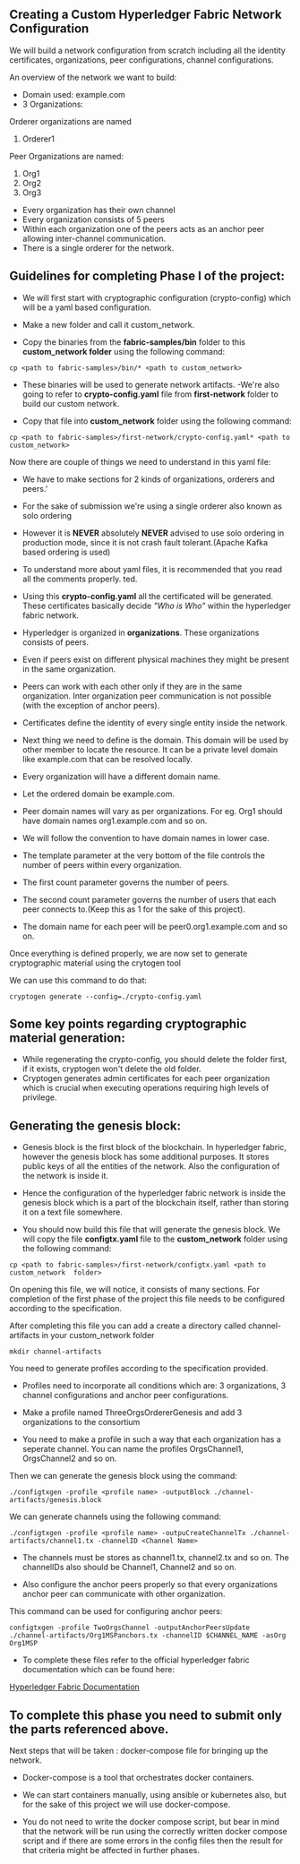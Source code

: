 Creating a Custom Hyperledger Fabric Network Configuration
----------------------------------------------------------
We will build a network configuration from scratch including all the identity certificates, organizations, peer configurations, channel configurations.

An overview of the network we want to build:

* Domain used: example.com
* 3 Organizations:

Orderer organizations are named

1. Orderer1

Peer Organizations are named:

1. Org1
2. Org2
3. Org3


* Every organization has their own channel
* Every organization consists of 5 peers
* Within each organization one of the peers acts as an anchor peer allowing inter-channel communication.
* There is a single orderer for the network.

Guidelines for completing Phase I of the project:
------------------------

- We will first start with cryptographic configuration (crypto-config) which will be a yaml based configuration.

- Make a new folder and call it custom_network.

- Copy the binaries from the **fabric-samples/bin** folder to this **custom_network folder** using the following command:

```
cp <path to fabric-samples>/bin/* <path to custom_network>
```
- These binaries will be used to generate network artifacts.
-We're also going to refer to **crypto-config.yaml** file from **first-network** folder to build our custom network.

- Copy that file into **custom_network** folder using the following command:

```
cp <path to fabric-samples>/first-network/crypto-config.yaml* <path to custom_network>

```

Now there are couple of things we need to understand in this yaml file:

- We have to make sections for 2 kinds of organizations, orderers and peers.'

- For the sake of submission we're using a single orderer also known as solo ordering

- However it is **NEVER** absolutely **NEVER**  advised to use solo ordering in production mode, since it is not crash fault tolerant.(Apache Kafka based ordering is used)

- To understand more about yaml files, it is recommended that you read all the comments properly.
ted.

- Using this **crypto-config.yaml** all the certificated will be generated. These certificates basically decide *"Who is Who"* within the hyperledger fabric network.

- Hyperledger is organized in **organizations**. These organizations consists of peers.

- Even if peers exist on different physical machines they might be present in the same organization.

- Peers can work with each other only if they are in the same organization. Inter organization peer communication is not possible (with the exception of anchor peers).

- Certificates define the identity of every single entity inside the network.

- Next thing we need to define is the domain. This domain will be used by other member to locate the resource. It can be a private level domain like example.com that can be resolved locally.

- Every organization will have a different domain name.

- Let the ordered domain be example.com.

- Peer domain names will vary as per organizations. For eg. Org1 should have domain names org1.example.com and so on.

- We will follow the convention to have domain names in lower case.

- The template parameter at the very bottom of the file controls the number of peers within every organization.

- The first count parameter governs the number of peers.

- The second count parameter governs the number of users that each peer connects to.(Keep this as 1 for the sake of this project).

- The domain name for each peer will be peer0.org1.example.com and so on.

Once everything is defined properly, we are now set to generate cryptographic material using the crytogen tool

We can use this command to do that:

```
cryptogen generate --config=./crypto-config.yaml
```

Some key points regarding cryptographic material generation:
-----------------------------------------------------------
- While regenerating the crypto-config, you should delete the folder first, if it exists, cryptogen won't delete the old folder.
- Cryptogen generates admin certificates for each peer organization which is crucial when executing operations requiring high levels of privilege.

Generating the genesis block:
--------------------------------

- Genesis block is the first block of the blockchain. In hyperledger fabric, however the genesis block has some additional purposes. It stores public keys of all the entities of the network. Also the configuration of the network is inside it.

- Hence the configuration of the hyperledger fabric network is inside the genesis block which is a part of the blockchain itself, rather than storing it on a text file somewhere.

- You should now build this file that will generate the genesis block. We will copy the file **configtx.yaml** file to the **custom_network** folder using the following command:

```
cp <path to fabric-samples>/first-network/configtx.yaml <path to custom_network  folder>
```

On opening this file, we will notice, it consists of many sections. For completion of the first phase of the project this file needs to be configured according to the specification.


After completing this file you can add a create a directory called channel-artifacts in your custom_network folder

```
mkdir channel-artifacts
```

You need to generate profiles according to the specification provided.

- Profiles need to incorporate all conditions which are: 3 organizations, 3 channel configurations and anchor peer configurations.

- Make a profile named ThreeOrgsOrdererGenesis and add 3 organizations to the consortium
- You need to make a profile in such a way that each organization has a seperate channel.
You can name the profiles OrgsChannel1, OrgsChannel2 and so on.


Then we can generate the genesis block using the command:

```
./configtxgen -profile <profile name> -outputBlock ./channel-artifacts/genesis.block
```

We can generate channels using the following command:

```
./configtxgen -profile <profile name> -outpuCreateChannelTx ./channel-artifacts/channel1.tx -channelID <Channel Name>
```
- The channels must be stores as channel1.tx, channel2.tx and so on. The  channelIDs also should be Channel1, Channel2 and so on.

- Also configure the anchor peers properly so that every organizations anchor peer can communicate with other organization.

This command can be used for configuring anchor peers:

```
configtxgen -profile TwoOrgsChannel -outputAnchorPeersUpdate ./channel-artifacts/Org1MSPanchors.tx -channelID $CHANNEL_NAME -asOrg Org1MSP
```

- To complete these files refer to the official hyperledger fabric documentation which can be found here:

[Hyperledger Fabric Documentation](https://hyperledger-fabric.readthedocs.io/en/release-1.3/build_network.html)

**To complete this phase you need to submit only the parts referenced above.**
------------------------------------------------------

Next steps that will be taken : docker-compose file for bringing up the network.

- Docker-compose is a tool that orchestrates docker containers.

- We can start containers manually, using ansible or kubernetes also, but for the sake of this project we will use docker-compose.

- You do not need to write the docker compose script, but bear in mind that the network will be run using the correctly written docker compose script and if there are some errors in the config files then the result for that criteria might be affected in further phases.
